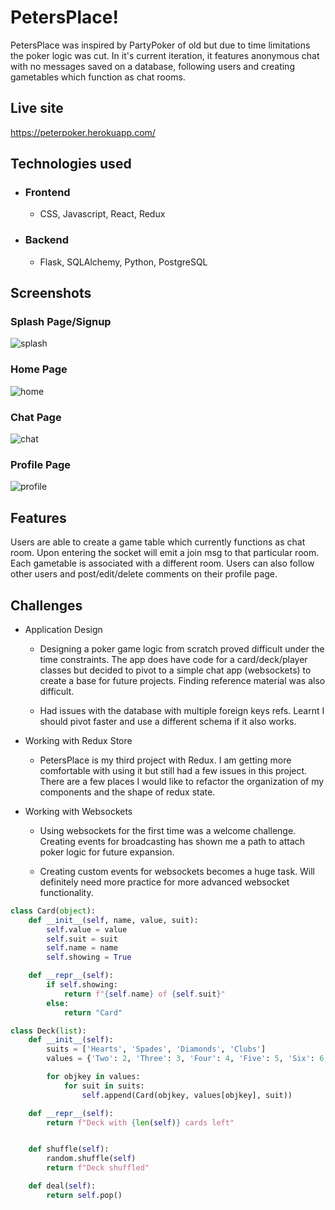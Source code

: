 # PetersPlace!

PetersPlace was inspired by PartyPoker of old but due to time limitations the poker logic was cut. In it's current iteration, it features anonymous chat with no messages saved on a database, following users and creating gametables which function as chat rooms.

## Live site

https://peterpoker.herokuapp.com/

## Technologies used

- ### Frontend
  - CSS, Javascript, React, Redux
- ### Backend
  - Flask, SQLAlchemy, Python, PostgreSQL

## Screenshots

### Splash Page/Signup

![splash](https://user-images.githubusercontent.com/30166373/139664119-c7f1711d-ea94-4e86-b741-8e51ea2b2858.png)

### Home Page

![home](https://user-images.githubusercontent.com/30166373/139664102-712c0ff3-e6c1-4c01-a20b-b07cf7f322e6.png)

### Chat Page

![chat](https://user-images.githubusercontent.com/30166373/139664097-36cbe936-aff0-47a2-bc9c-85480eb5f70b.png)


### Profile Page

![profile](https://user-images.githubusercontent.com/30166373/139664090-f5d94dd8-5695-45be-bc57-b049f605043b.png)

## Features

Users are able to create a game table which currently functions as chat room. Upon entering the socket will emit a join msg to that particular room. Each gametable is associated with a different room. Users can also follow other users and post/edit/delete comments on their profile page.

## Challenges

- Application Design

  - Designing a poker game logic from scratch proved difficult under the time constraints. The app does have code for a card/deck/player classes but decided to pivot to a simple chat app (websockets) to create a base for future projects. Finding reference material was also difficult.

  - Had issues with the database with multiple foreign keys refs. Learnt I should pivot faster and use a different schema if it also works.

- Working with Redux Store

  - PetersPlace is my third project with Redux. I am getting more comfortable with using it but still had a few issues in this project. There are a few places I would like to refactor the organization of my components and the shape of redux state.

- Working with Websockets

  - Using websockets for the first time was a welcome challenge. Creating events for broadcasting has shown me a path to attach poker logic for future expansion.

  - Creating custom events for websockets becomes a huge task. Will definitely need more practice for more advanced websocket functionality.


```Python
class Card(object):
    def __init__(self, name, value, suit):
        self.value = value
        self.suit = suit
        self.name = name
        self.showing = True

    def __repr__(self):
        if self.showing:
            return f"{self.name} of {self.suit}"
        else:
            return "Card"

class Deck(list):
    def __init__(self):
        suits = ['Hearts', 'Spades', 'Diamonds', 'Clubs']
        values = {'Two': 2, 'Three': 3, 'Four': 4, 'Five': 5, 'Six': 6, 'Seven': 7, 'Eight': 8, 'Nine': 9, 'Ten': 10, 'Jack': 11, 'Queen': 12, 'King': 13, 'Ace': 14}

        for objkey in values:
            for suit in suits:
                self.append(Card(objkey, values[objkey], suit))

    def __repr__(self):
        return f"Deck with {len(self)} cards left"


    def shuffle(self):
        random.shuffle(self)
        return f"Deck shuffled"

    def deal(self):
        return self.pop()
```